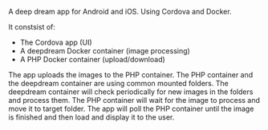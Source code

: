 A deep dream app for Android and iOS. Using Cordova and Docker.

It constsist of:
- The Cordova app (UI)
- A deepdream Docker container (image processing)
- A PHP Docker container (upload/download)

The app uploads the images to the PHP container. 
The PHP container and the deepdream container are using common mounted folders.
The deepdream container will check periodically for new images in the folders and process them.
The PHP container will wait for the image to process and move it to target folder.
The app will poll the PHP container until the image is finished and then load and display it to the user.
